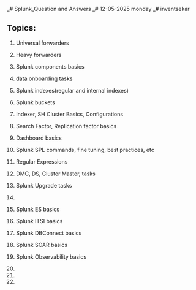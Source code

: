_# Splunk_Question and Answers
_# 12-05-2025 monday
_# inventsekar

Topics:
-----------------
1. Universal forwarders
2. Heavy forwarders
3. Splunk components basics
4. data onboarding tasks
5. Splunk indexes(regular and internal indexes)
6. Splunk buckets
7. Indexer, SH Cluster Basics, Configurations
8. Search Factor, Replication factor basics
9. Dashboard basics
10. Splunk SPL commands, fine tuning, best practices, etc
11. Regular Expressions
12. DMC, DS, Cluster Master, tasks
13. Splunk Upgrade tasks
14.    



1. Splunk ES basics
2. Splunk ITSI basics
3. Splunk DBConnect basics
4. Splunk SOAR basics
5. Splunk Observability basics
6. 
7.
7. 
